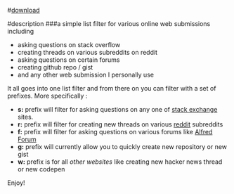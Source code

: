 #[download](https://github.com/nikitavoloboev/ask-create-share-alfred/releases/download/2/a.ask.create.share.alfredworkflow)

#description
###a simple list filter for various online web submissions including

- asking questions on stack overflow 
- creating threads on various subreddits on reddit
- asking questions on certain forums
- creating github repo / gist
- and any other web submission I personally use


It all goes into one list filter and from there on you can filter with a set of prefixes. More specifically : 

- **s:** prefix will filter for asking questions on any one of [stack exchange](http://stackexchange.com/) sites.
- **r:** prefix will filter for creating new threads on various [reddit](http://www.reddit.com/) subreddits
- **f:** prefix will filter for asking questions on various forums like [Alfred Forum](http://www.alfredforum.com/)
- **g:** prefix will currently allow you to quickly create new repository or new gist
- **w:** prefix is for all *other websites* like creating new hacker news thread or new codepen


Enjoy!
